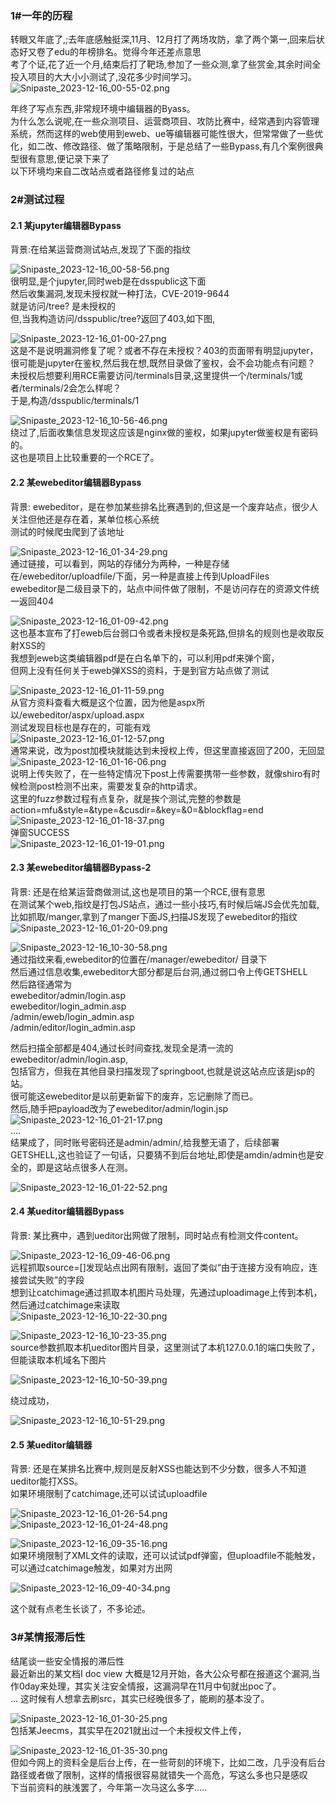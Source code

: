 ### **1#一年的历程**

转眼又年底了,;去年底感触挺深,11月、12月打了两场攻防，拿了两个第一,回来后状态好又卷了edu的年榜排名。觉得今年还差点意思  
考了个证,花了近一个月,结束后打了靶场,参加了一些众测,拿了些赏金,其余时间全投入项目的大大小小测试了,没花多少时间学习。  
![Snipaste_2023-12-16_00-55-02.png](https://shs3.b.qianxin.com/attack_forum/2023/12/attach-dadb6d336b00bbd8c96b3ae4787ca47f29cb03d6.png)

年终了写点东西,非常规环境中编辑器的Byass。  
为什么怎么说呢,在一些众测项目、运营商项目、攻防比赛中，经常遇到内容管理系统，然而这样的web使用到eweb、ue等编辑器可能性很大，但常常做了一些优化，如二改、修改路径、做了策略限制，于是总结了一些Bypass,有几个案例很典型很有意思,便记录下来了  
以下环境均来自二改站点或者路径修复过的站点

### **2#测试过程**

#### 2.1 某jupyter编辑器Bypass

背景:在给某运营商测试站点,发现了下面的指纹

![Snipaste_2023-12-16_00-58-56.png](https://shs3.b.qianxin.com/attack_forum/2023/12/attach-85cdaa37ffb2f65d18bc63b3dc7e84ed071eb8fb.png)  
很明显,是个jupyter,同时web是在dsspublic这下面  
然后收集漏洞,发现未授权就一种打法，CVE-2019-9644  
就是访问/tree? 是未授权的  
但,当我构造访问/dsspublic/tree?返回了403,如下图,

![Snipaste_2023-12-16_01-00-27.png](https://shs3.b.qianxin.com/attack_forum/2023/12/attach-a8045abb9212dab29664bb644ebe782312550683.png)  
这是不是说明漏洞修复了呢？或者不存在未授权？403的页面带有明显jupyter，很可能是jupyter在鉴权,然后我在想,既然目录做了鉴权，会不会功能点有问题？  
未授权后想要利用RCE需要访问/terminals目录,这里提供一个/terminals/1或者/terminals/2会怎么样呢？  
于是,构造/dsspublic/terminals/1

![Snipaste_2023-12-16_10-56-46.png](https://shs3.b.qianxin.com/attack_forum/2023/12/attach-d8732ab18c328d994c4306ff88e216f2f92ffd5c.png)  
绕过了,后面收集信息发现这应该是nginx做的鉴权，如果jupyter做鉴权是有密码的。  
这也是项目上比较重要的一个RCE了。

#### 2.2 某ewebeditor编辑器Bypass

背景: ewebeditor，是在参加某些排名比赛遇到的,但这是一个废弃站点，很少人关注但他还是存在着，某单位核心系统  
测试的时候爬虫爬到了该地址

![Snipaste_2023-12-16_01-34-29.png](https://shs3.b.qianxin.com/attack_forum/2023/12/attach-71967ed343f169963872da8c8078b27307657f3d.png)  
通过链接，可以看到，网站的存储分为两种，一种是存储在/ewebeditor/uploadfile/下面，另一种是直接上传到UploadFiles  
ewebeditor是二级目录下的，站点中间件做了限制，不是访问存在的资源文件统一返回404

![Snipaste_2023-12-16_01-09-42.png](https://shs3.b.qianxin.com/attack_forum/2023/12/attach-b1e4624b5ff30d2d56b19acbbea4fa6714d22b5b.png)  
这也基本宣布了打eweb后台弱口令或者未授权是条死路,但排名的规则也是收取反射XSS的  
我想到eweb这类编辑器pdf是在白名单下的，可以利用pdf来弹个窗，  
但网上没有任何关于eweb弹XSS的资料，于是到官方站点做了测试

![Snipaste_2023-12-16_01-11-59.png](https://shs3.b.qianxin.com/attack_forum/2023/12/attach-72a93cd56bde6385b00bd048871ca1de0db0f3cc.png)  
从官方资料查看大概是这个位置，因为他是aspx所以/ewebeditor/aspx/upload.aspx  
测试发现目标也是存在的，可能有戏  
![Snipaste_2023-12-16_01-12-57.png](https://shs3.b.qianxin.com/attack_forum/2023/12/attach-09f5db58fb5a9b5b1e0fb67d19e911bc7e8062a2.png)  
通常来说，改为post加模块就能达到未授权上传，但这里直接返回了200，无回显  
![Snipaste_2023-12-16_01-16-06.png](https://shs3.b.qianxin.com/attack_forum/2023/12/attach-5bc9ccf4929ace3a67e7998913e2f5c1228cf0e1.png)  
说明上传失败了，在一些特定情况下post上传需要携带一些参数，就像shiro有时候检测post检测不出来，需要发复杂的http请求。  
这里的fuzz参数过程有点复杂，就是挨个测试,完整的参数是action=mfu&amp;style=&amp;type=&amp;cusdir=&amp;key=&amp;0=&amp;blockflag=end  
![Snipaste_2023-12-16_01-18-37.png](https://shs3.b.qianxin.com/attack_forum/2023/12/attach-a4a08d1a4b3f7c398a8ce44ed5523b560e5aa0cd.png)  
弹窗SUCCESS  
![Snipaste_2023-12-16_01-19-01.png](https://shs3.b.qianxin.com/attack_forum/2023/12/attach-7680155e5cd491f2c1d7ae5481867b3a710af17a.png)

#### 2.3 某ewebeditor编辑器Bypass-2

背景: 还是在给某运营商做测试,这也是项目的第一个RCE,很有意思  
在测试某个web,指纹是打包JS站点，通过一些小技巧,有时候后端JS会优先加载,比如抓取/manger,拿到了manger下面JS,扫描JS发现了ewebeditor的指纹  
![Snipaste_2023-12-16_01-20-09.png](https://shs3.b.qianxin.com/attack_forum/2023/12/attach-9c8c0b4d908a4f1c5f172784fe1605ee3d79be6d.png)

![Snipaste_2023-12-16_10-30-58.png](https://shs3.b.qianxin.com/attack_forum/2023/12/attach-114ed2bc85bc6c5a32e8ec3dc0c7c70432d44bf3.png)  
通过指纹来看,ewebeditor的位置在/manager/ewebeditor/ 目录下  
然后通过信息收集,ewebeditor大部分都是后台洞,通过弱口令上传GETSHELL  
然后路径通常为  
ewebeditor/admin/login.asp  
ewebeditor/login\_admin.asp  
/admin/eweb/login\_admin.asp  
/admin/editor/login\_admin.asp

然后扫描全部都是404,通过长时间查找,发现全是清一流的ewebeditor/admin/login.asp,  
包括官方，但我在其他目录扫描发现了springboot,也就是说这站点应该是jsp的站。  
很可能这ewebeditor是以前更新留下的废弃，忘记删除了而已。  
然后,随手把payload改为了ewebeditor/admin/login.jsp  
![Snipaste_2023-12-16_01-21-17.png](https://shs3.b.qianxin.com/attack_forum/2023/12/attach-6d8885f946046fbbf8226e06c35b115d34edfe08.png)  
....  
结果成了，同时账号密码还是admin/admin/,给我整无语了，后续部署GETSHELL,这也验证了一句话，只要猜不到后台地址,即使是amdin/admin也是安全的，即是这站点很多人在测。

![Snipaste_2023-12-16_01-22-52.png](https://shs3.b.qianxin.com/attack_forum/2023/12/attach-30825beb9c5d552508e112b95c7ed1815dcd93c1.png)

#### 2.4 某ueditor编辑器Bypass

背景: 某比赛中，遇到ueditor出网做了限制，同时站点有检测文件content。

![Snipaste_2023-12-16_09-46-06.png](https://shs3.b.qianxin.com/attack_forum/2023/12/attach-957a1a099b50554474ef9364499c5dc64fbde11c.png)  
远程抓取source=\[\]发现站点出网有限制，返回了类似“由于连接方没有响应，连接尝试失败”的字段  
想到让catchimage通过抓取本机图片马处理，先通过uploadimage上传到本机，然后通过catchimage来读取  
![Snipaste_2023-12-16_10-22-30.png](https://shs3.b.qianxin.com/attack_forum/2023/12/attach-977ba9aeabf3d87946c1bb4f690724a1ce633ce9.png)

![Snipaste_2023-12-16_10-23-35.png](https://shs3.b.qianxin.com/attack_forum/2023/12/attach-c2944e528e43349d54cf4d3fe0672b0a130a6f37.png)  
source参数抓取本机ueditor图片目录，这里测试了本机127.0.0.1的端口失败了，但能读取本机域名下图片

![Snipaste_2023-12-16_10-50-39.png](https://shs3.b.qianxin.com/attack_forum/2023/12/attach-aeba20cae7f4927f93bfe11d2b95cb57eecbb659.png)

绕过成功，

![Snipaste_2023-12-16_10-51-29.png](https://shs3.b.qianxin.com/attack_forum/2023/12/attach-3c8c27c1b3770397db0d535512c2f4d5edf02671.png)

#### 2.5 某ueditor编辑器

背景: 还是在某排名比赛中,规则是反射XSS也能达到不少分数，很多人不知道ueditor能打XSS。  
如果环境限制了catchimage,还可以试试uploadfile

![Snipaste_2023-12-16_01-26-54.png](https://shs3.b.qianxin.com/attack_forum/2023/12/attach-c5d7236407324574381073c9d7a4568ffdf13bb5.png)  
![Snipaste_2023-12-16_01-24-48.png](https://shs3.b.qianxin.com/attack_forum/2023/12/attach-eb85edf4e69528597e8f98cc645c88c9bb548436.png)

![Snipaste_2023-12-16_09-35-16.png](https://shs3.b.qianxin.com/attack_forum/2023/12/attach-8d113b833be38ee98042b85e184d84bf76eca30f.png)  
如果环境限制了XML文件的读取，还可以试试pdf弹窗，但uploadfile不能触发，可以通过catchimage触发，如果对方出网

![Snipaste_2023-12-16_09-40-34.png](https://shs3.b.qianxin.com/attack_forum/2023/12/attach-3fb2c1ca25d687c8f6d49780b1ef28b08e15b96e.png)

这个就有点老生长谈了，不多论述。

### **3#某情报滞后性**

结尾谈一些安全情报的滞后性  
最近新出的某文档I doc view 大概是12月开始，各大公众号都在报道这个漏洞,当作0day来处理，其实关注安全情报，这漏洞早在11月中旬就出poc了。  
... 这时候有人想拿去刷src，其实已经晚很多了，能刷的基本没了。

![Snipaste_2023-12-16_01-30-25.png](https://shs3.b.qianxin.com/attack_forum/2023/12/attach-97387fbb61a1124d81eca6e48f37e2c6a8085d0b.png)  
包括某Jeecms，其实早在2021就出过一个未授权文件上传，

![Snipaste_2023-12-16_01-35-30.png](https://shs3.b.qianxin.com/attack_forum/2023/12/attach-c9ec3d3b921ca49e5f76bf32b5ce434be3987af2.png)  
但如今网上的资料全是后台上传，在一些苛刻的环境下，比如二改，几乎没有后台路径或者做了限制，这样的情报很容易就错失一个高危，写这么多也只是感叹  
下当前资料的肤浅罢了，今年第一次马这么多字.....